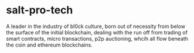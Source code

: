 # salt-pro-tech
A leader in the industry of bl0ck culture, born out of necessity from below the surface of the initial blockchain, dealing with the run off from trading of smart contracts, micro transactions, p2p auctioning, whcih all flow beneath the coin and ethereum blockchains.
